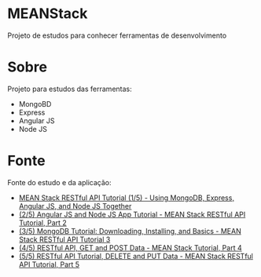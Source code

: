 # MEANStack
Projeto de estudos para conhecer ferramentas de desenvolvimento

# Sobre
Projeto para estudos das ferramentas:
 * MongoBD
 * Express
 * Angular JS
 * Node JS
 
# Fonte
Fonte do estudo e da aplicação:
 * [MEAN Stack RESTful API Tutorial (1/5) - Using MongoDB, Express, Angular JS, and Node JS Together](https://www.youtube.com/watch?v=kHV7gOHvNdk)
 * [(2/5) Angular JS and Node JS App Tutorial - MEAN Stack RESTful API Tutorial, Part 2 ](https://www.youtube.com/watch?v=7F1nLajs4Eo)
 * [(3/5) MongoDB Tutorial: Downloading, Installing, and Basics - MEAN Stack RESTful API Tutorial 3 ](https://www.youtube.com/watch?v=oVIeMfvgTz8)
 * [(4/5) RESTful API, GET and POST Data - MEAN Stack Tutorial, Part 4 ](https://www.youtube.com/watch?v=iFsYJG3fGro)
 * [(5/5) RESTful API Tutorial, DELETE and PUT Data - MEAN Stack RESTful API Tutorial, Part 5 ](https://www.youtube.com/watch?v=06_SIzYXgqQ)
